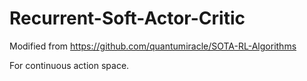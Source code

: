 # Recurrent-Soft-Actor-Critic

Modified from https://github.com/quantumiracle/SOTA-RL-Algorithms

For continuous action space.
